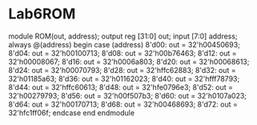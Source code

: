 # Lab6ROM
module ROM(out, address);
	output reg [31:0] out;
	input [7:0] address;
	always @(address) begin
		case (address)
			8'd00: out = 32'h00450693;
			8'd04: out = 32'h00100713;
			8'd08: out = 32'h00b76463;
			8'd12: out = 32'h00008067;
			8'd16: out = 32'h0006a803;
			8'd20: out = 32'h00068613;
			8'd24: out = 32'h00070793;
			8'd28: out = 32'hffc62883;
			8'd32: out = 32'h01185a63;
			8'd36: out = 32'h01162023;
			8'd40: out = 32'hfff78793;
			8'd44: out = 32'hffc60613;
			8'd48: out = 32'hfe0796e3;
			8'd52: out = 32'h00279793;
			8'd56: out = 32'h00f507b3;
			8'd60: out = 32'h0107a023;
			8'd64: out = 32'h00170713;
			8'd68: out = 32'h00468693;
			8'd72: out = 32'hfc1ff06f;
			endcase
			end
endmodule
